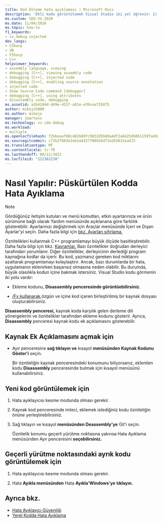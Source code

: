 ```yaml
---
title: Kod Ekleme hata ayıklaması | Microsoft Docs
description: 'Ekli kodu görüntülemek Visual Studio iki yol öğrenin: 1) Disassembly penceresinde; 2) hem ekleme hem de özgün kod olan bir kaynak dosyada.'
ms.custom: SEO-VS-2020
ms.date: 11/04/2016
ms.topic: how-to
f1_keywords:
- vs.debug.injected
dev_langs:
- CSharp
- VB
- FSharp
- C++
helpviewer_keywords:
- assembly language, viewing
- debugging [C++], viewing assembly code
- debugging [C++], injected code
- debugging [C++], enabling source annotation
- injected code
- Show Source Code command [debugger]
- debugging [C++], using attributes
- disassembly code, debugging
ms.assetid: a1b4104d-d49e-451f-a91e-e39ceaf35875
author: mikejo5000
ms.author: mikejo
manager: jmartens
ms.technology: vs-ide-debug
ms.workload:
- multiple
ms.openlocfilehash: f2bbeaaf88c482b89fc9832d5b80a4df2a6425db061159fadda446a83fcd46ba
ms.sourcegitcommit: c72b2f603e1eb3a4157f00926df2e263831ea472
ms.translationtype: MT
ms.contentlocale: tr-TR
ms.lasthandoff: 08/12/2021
ms.locfileid: "121362230"
---
```

# <a name="how-to-debug-injected-code"></a>Nasıl Yapılır: Püskürtülen Kodda Hata Ayıklama

> [!NOTE]
> Gördüğünüz iletişim kutuları ve menü komutları, etkin ayarlarınıza ve ürün sürümüne bağlı olarak Yardım menüsünde açıklanana göre farklılık gösterebilir. Ayarlarınızı değiştirmek için Araçlar menüsünde İçeri ve Dışarı Ayarlar'yi seçin. Daha fazla bilgi için [bkz. Ayarları sıfırlama.](../ide/environment-settings.md#reset-settings)

Öznitelikleri kullanmak C++ programlamayı büyük ölçüde basitleştirebilir. Daha fazla bilgi için bkz. [Kavramlar.](/cpp/windows/attributed-programming-concepts) Bazı öznitelikler doğrudan derleyici tarafından yorumlanır. Diğer öznitelikler, derleyicinin derlediği program kaynağına kodlar da içerir. Bu kod, yazmanız gereken kod miktarını azaltarak programlamayı kolaylaştırır. Ancak, bazı durumlarda bir hata, uygulamanın eklenirken başarısız olmasına neden olabilir. Bu durumda, büyük olasılıkla kodun içine bakmak istersiniz. Visual Studio kodu görmenin iki yolu vardır:

- Ekleme kodunu, **Disassembly penceresinde görüntüebilirsiniz.**

- [/Fx kullanarak,](/cpp/build/reference/fx-merge-injected-code)özgün ve içine kod içeren birleştirilmiş bir kaynak dosyası oluşturabilirsiniz.

**Disassembly penceresi,** kaynak koda karşılık gelen derleme dili yönergelerini ve öznitelikler tarafından ekleme kodunu gösterir. Ayrıca, **Disassembly** penceresi kaynak kodu ek açıklamasını gösterebilir.

## <a name="to-turn-on-source-annotation"></a>Kaynak Ek Açıklamasını açmak için

- Ayır penceresine **sağ tıklayın ve** kısayol **menüsünden Kaynak Kodunu Göster'i** seçin.

     Bir özniteliğin kaynak penceresindeki konumunu biliyorsanız, eklenilen kodu **Disassembly** penceresinde bulmak için kısayol menüsünü kullanabilirsiniz.

## <a name="to-view-injected-code"></a>Yeni kod görüntülemek için

1. Hata ayıklayıcısı kesme modunda olması gerekir.

2. Kaynak kod penceresinde imleci, eklemek istediğiniz kodu özniteliğin önüne yerleştirebilirsiniz.

3. Sağ tıklayın ve kısayol **menüsünden Deassembly'ye** Git'i seçin.

     Öznitelik konumu geçerli yürütme noktasına yakınsa Hata  Ayıklama menüsünden Ayır penceresini **seçebilirsiniz.**

## <a name="to-view-the-disassembly-code-at-the-current-execution-point"></a>Geçerli yürütme noktasındaki ayrık kodu görüntülemek için

1. Hata ayıklayıcısı kesme modunda olması gerekir.

2. Hata **Ayıkla menüsünden** Hata **Ayıkla'Windows'ye** **tıklayın.**

## <a name="see-also"></a>Ayrıca bkz.

- [Hata Ayıklayıcı Güvenliği](../debugger/debugger-security.md)
- [Yerel Kodda Hata Ayıklama](../debugger/debugging-native-code.md)